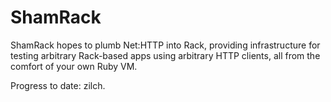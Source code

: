 ShamRack
========

ShamRack hopes to plumb Net:HTTP into Rack, providing infrastructure for testing arbitrary Rack-based apps using arbitrary HTTP clients, all from the comfort of your own Ruby VM.

Progress to date: zilch.
